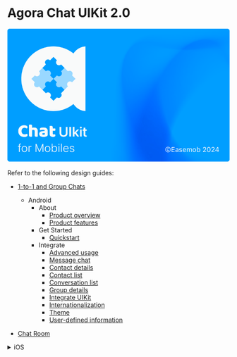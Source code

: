 # Agora Chat UIKit 2.0

![Cover Image](1-to-1-and-group-chats/assets/images/CUIcover2.png)

Refer to the following design guides:

- [1-to-1 and Group Chats](1-to-1-and-group-chats/design-guide.md)
    - Android
        - About
            - [Product overview](1-to-1-and-group-chats/android/overview/product-overview.md)
            - [Product features](1-to-1-and-group-chats/android/overview/product-features.md)
        - Get Started
            - [Quickstart](1-to-1-and-group-chats//android/get-started/quickstart.md)
        - Integrate
            - [Advanced usage](1-to-1-and-group-chats/android/integrate/advanced-usage.md)
            - [Message chat](1-to-1-and-group-chats/android/integrate/chat-messages.md)
            - [Contact details](1-to-1-and-group-chats/android/integrate/contact-details.md)
            - [Contact list](1-to-1-and-group-chats/android/integrate/contacts.md)
            - [Conversation list](1-to-1-and-group-chats/android/integrate/conversation-list.md)
            - [Group details](1-to-1-and-group-chats/android/integrate/group-details.md)
            - [Integrate UIKit](1-to-1-and-group-chats/android/integrate/integrate-ui-kit.md)
            - [Internationalization](1-to-1-and-group-chats/android/integrate/internationalization.md)
            - [Theme](1-to-1-and-group-chats/android/integrate/theme.md)
            - [User-defined information](1-to-1-and-group-chats/android/integrate/user-defined-information.md)

- [Chat Room](chat-room/design-guide.md)

<details>
<summary>iOS</summary>
- About
    - [Product overview](1-to-1-and-group-chats/android/overview/product-overview.md)
    - [Product features](1-to-1-and-group-chats/android/overview/product-features.md)
- Get Started
    - [Quickstart](1-to-1-and-group-chats//android/get-started/quickstart.md)
</details>